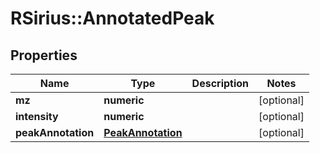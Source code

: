 # RSirius::AnnotatedPeak


## Properties
Name | Type | Description | Notes
------------ | ------------- | ------------- | -------------
**mz** | **numeric** |  | [optional] 
**intensity** | **numeric** |  | [optional] 
**peakAnnotation** | [**PeakAnnotation**](PeakAnnotation.md) |  | [optional] 



